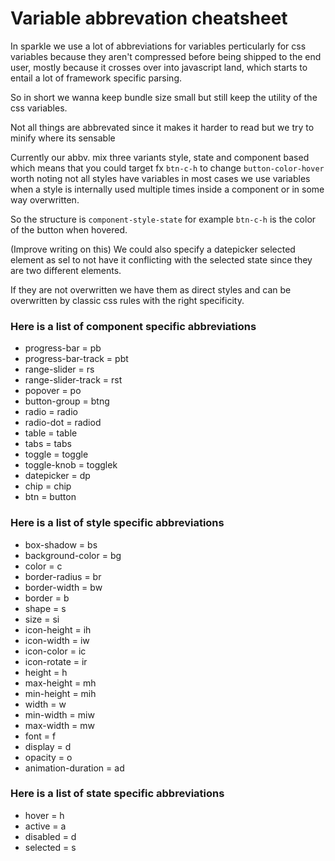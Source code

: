 # Variable abbrevation cheatsheet

In sparkle we use a lot of abbreviations for variables perticularly for css variables because they aren't compressed before being shipped to the end user, mostly because it crosses over into javascript land, which starts to entail a lot of framework specific parsing.

So in short we wanna keep bundle size small but still keep the utility of the css variables.

Not all things are abbrevated since it makes it harder to read but we try to minify where its sensable

Currently our abbv. mix three variants style, state and component based which means that you could target fx `btn-c-h` to change `button-color-hover` worth noting not all styles have variables in most cases we use variables when a style is internally used multiple times inside a component or in some way overwritten.

So the structure is `component-style-state` for example `btn-c-h` is the color of the button when hovered.

(Improve writing on this)
We could also specify a datepicker selected element as sel to not have it conflicting with the selected state since they are two different elements.

If they are not overwritten we have them as direct styles and can be overwritten by classic css rules with the right specificity.

### Here is a list of component specific abbreviations

- progress-bar = pb
- progress-bar-track = pbt
- range-slider = rs
- range-slider-track = rst
- popover = po
- button-group = btng
- radio = radio
- radio-dot = radiod
- table = table
- tabs = tabs
- toggle = toggle
- toggle-knob = togglek
- datepicker = dp
- chip = chip
- btn = button

### Here is a list of style specific abbreviations

- box-shadow = bs
- background-color = bg
- color = c
- border-radius = br
- border-width = bw
- border = b
- shape = s
- size = si
- icon-height = ih
- icon-width = iw
- icon-color = ic
- icon-rotate = ir
- height = h
- max-height = mh
- min-height = mih
- width = w
- min-width = miw
- max-width = mw
- font = f
- display = d
- opacity = o
- animation-duration = ad

### Here is a list of state specific abbreviations

- hover = h
- active = a
- disabled = d
- selected = s
